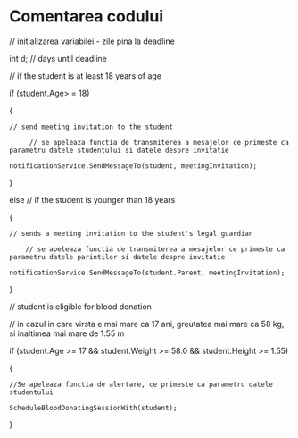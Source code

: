# Comentarea codului



// initializarea variabilei - zile pina la deadline 

int d; // days until deadline




// if the student is at least 18 years of age

if (student.Age> = 18)

{

    // send meeting invitation to the student
    
         // se apeleaza functia de transmiterea a mesajelor ce primeste ca parametru datele studentului si datele despre invitatie
         
    notificationService.SendMessageTo(student, meetingInvitation);
    
}

else // if the student is younger than 18 years 

{

    // sends a meeting invitation to the student's legal guardian
    
        // se apeleaza functia de transmiterea a mesajelor ce primeste ca parametru datele parintilor si datele despre invitatie
        
    notificationService.SendMessageTo(student.Parent, meetingInvitation);
    
}


// student is eligible for blood donation

// in cazul in care virsta e mai mare ca 17 ani, greutatea mai mare ca 58 kg, si inaltimea mai mare de 1.55 m

if (student.Age >= 17 && student.Weight >= 58.0 && student.Height >= 1.55)

{

    //Se apeleaza functia de alertare, ce primeste ca parametru datele studentului
    
    ScheduleBloodDonatingSessionWith(student);
    
}

